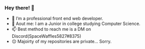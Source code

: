 ### Hey there! 👋
- 🔭 I’m a professional front end web developer.
- 💬 Aout me: I am a Junior in college studying Computer Science. 
- 📫 Best method to reach me is a DM on Discord(SpaceWaffles5827#8375)
- 😔 Majoirty of my repositories are private... Sorry.
